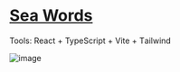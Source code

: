 # <a href="https://supersmf.github.io/SeaWords/">Sea Words</a>

Tools: React + TypeScript + Vite + Тailwind



![image](https://github.com/user-attachments/assets/3af6265b-3fc6-4842-852f-1ed24aabcf8e)
